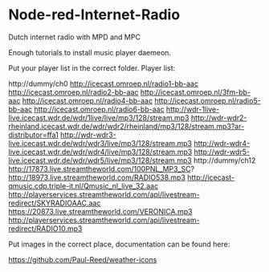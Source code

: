 # Node-red-Internet-Radio
Dutch internet radio with MPD and MPC

Enough tutorials to install music player daemeon.

Put your player list in the correct folder. Player list:

http://dummy/ch0
http://icecast.omroep.nl/radio1-bb-aac
http://icecast.omroep.nl/radio2-bb-aac
http://icecast.omroep.nl/3fm-bb-aac
http://icecast.omroep.nl/radio4-bb-aac
http://icecast.omroep.nl/radio5-bb-aac
http://icecast.omroep.nl/radio6-bb-aac
http://wdr-1live-live.icecast.wdr.de/wdr/1live/live/mp3/128/stream.mp3
http://wdr-wdr2-rheinland.icecast.wdr.de/wdr/wdr2/rheinland/mp3/128/stream.mp3?ar-distributor=ffa1
http://wdr-wdr3-live.icecast.wdr.de/wdr/wdr3/live/mp3/128/stream.mp3
http://wdr-wdr4-live.icecast.wdr.de/wdr/wdr4/live/mp3/128/stream.mp3
http://wdr-wdr5-live.icecast.wdr.de/wdr/wdr5/live/mp3/128/stream.mp3
http://dummy/ch12
http://17873.live.streamtheworld.com/100PNL_MP3_SC?
http://18973.live.streamtheworld.com/RADIO538.mp3
http://icecast-qmusic.cdp.triple-it.nl/Qmusic_nl_live_32.aac
http://playerservices.streamtheworld.com/api/livestream-redirect/SKYRADIOAAC.aac
https://20873.live.streamtheworld.com/VERONICA.mp3
http://playerservices.streamtheworld.com/api/livestream-redirect/RADIO10.mp3

Put images in the correct place, documentation can be found here:

https://github.com/Paul-Reed/weather-icons
